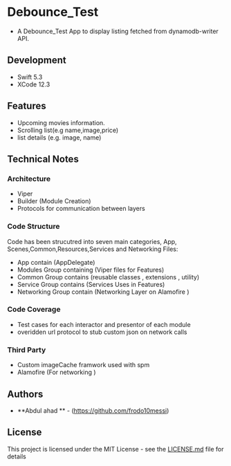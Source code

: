 
# Debounce_Test
- A Debounce_Test App to display listing  fetched from dynamodb-writer API.


## Development
- Swift 5.3
- XCode 12.3

## Features
- Upcoming movies information.
-  Scrolling list(e.g name,image,price)
- list details (e.g. image, name)


## Technical Notes

### Architecture
- Viper
- Builder (Module Creation)
- Protocols for communication between layers  

### Code Structure

Code has been strucutred into seven main categories, App, Scenes,Common,Resources,Services and Networking Files:

- App contain (AppDelegate)
- Modules Group containing (Viper files for Features)
- Common Group contains (reusable classes , extensions , utility)
- Service Group contains (Services Uses in Features)
- Networking Group contain (Networking Layer on Alamofire )

### Code Coverage
- Test cases for each interactor and presentor of each module
- overidden url protocol to stub custom json on network calls

### Third Party
- Custom imageCache framwork used with spm 
- Alamofire (For networking )


## Authors

* **Abdul ahad ** - (https://github.com/frodo10messi)

## License

This project is licensed under the MIT License - see the [LICENSE.md](LICENSE.md) file for details


